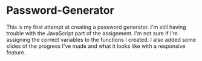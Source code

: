 # Password-Generator
This is my first attempt at creating a password generator.  I'm still having trouble with the JavaScript part of the assignment.  I'm not sure if I'm assigning the correct variables to the functions I created.  I also added some slides of the progress I've made and what it looks like with a responsive feature.